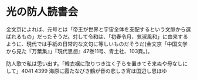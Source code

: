 # 光の防人読書会

金文京によれば、元号とは「帝王が世界と宇宙全体を支配するという文脈から選ばれるもの」だったそうだ。対して令和は、「初春令月、気淑風和」に由来するように、現代では手紙の日常的な文句に等しいものだそうだ(金文京「中国文学から見た『万葉集』」『現代思想』47巻11号、青土社、103頁。)。

防人歌で私は思い出す。「韓衣裾に取りつき泣く子らを置きてそ来ぬや母なしにして」4041
4399 海原に霞たなびき鶴が音の悲しき宵は国辺し思ほゆ